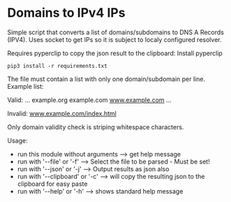 # Domains to IPv4 IPs

Simple script that converts a list of domains/subdomains to DNS A Records (IPV4).
Uses socket to get IPs so it is subject to localy configured resolver.

Requires pyperclip to copy the json result to the clipboard:
Install pyperclip 
```
pip3 install -r requirements.txt
```

The file must contain a list with only one domain/subdomain per line.
Example list:

Valid:
...
example.org
example.com
www.example.com
...

Invalid:
www.example.com/index.html

Only domain validity check is striping whitespace characters.

Usage:
  - run this module without arguments --> get help message
  - run with '--file' or '-f' --> Select the file to be parsed - Must be set!
  - run with '--json' or '-j' --> Output results as json also
  - run with '--clipboard' or '-c' --> will copy the resulting json to the clipboard for easy paste
  - run with '--help' or '-h' --> shows standard help message
